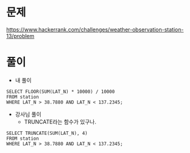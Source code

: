 # 문제
https://www.hackerrank.com/challenges/weather-observation-station-13/problem

# 풀이
- 내 풀이
```mysql
SELECT FLOOR(SUM(LAT_N) * 10000) / 10000
FROM station
WHERE LAT_N > 38.7880 AND LAT_N < 137.2345;
```
- 강사님 풀이
  - TRUNCATE라는 함수가 있구나. 
```mysql
SELECT TRUNCATE(SUM(LAT_N), 4)
FROM station
WHERE LAT_N > 38.7880 AND LAT_N < 137.2345;
```
